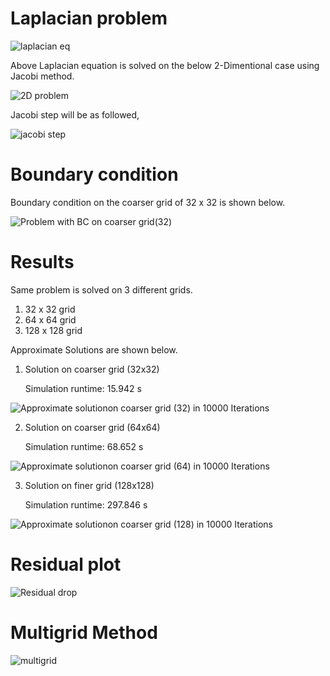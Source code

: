 # Laplacian problem 

![laplacian eq](https://user-images.githubusercontent.com/42026685/106930678-1c7fa180-6716-11eb-850b-84f8b7a2a6ed.png)

Above Laplacian equation is solved on the below 2-Dimentional case using Jacobi method.

![2D problem](https://user-images.githubusercontent.com/42026685/106932323-e3e0c780-6717-11eb-9a90-f60bed49b47e.png)

Jacobi step will be as followed,

![jacobi step](https://user-images.githubusercontent.com/42026685/106935413-99f9e080-671b-11eb-902c-6afe3f8fd719.png)

# Boundary condition

Boundary condition on the coarser grid of 32 x 32 is shown below.

![Problem with BC on coarser grid(32)](https://user-images.githubusercontent.com/42026685/106935942-420fa980-671c-11eb-9f8f-8878ccb3a2f2.png)

# Results

Same problem is solved on 3 different grids.
1. 32 x 32 grid
2. 64 x 64 grid
3. 128 x 128 grid

Approximate Solutions are shown below.

1. Solution on coarser grid (32x32)

    Simulation runtime: 15.942 s
    
![Approximate solutionon coarser grid (32) in 10000 Iterations](https://user-images.githubusercontent.com/42026685/106936231-9dda3280-671c-11eb-837b-22735de8cab3.png)

2. Solution on coarser grid (64x64)
  
    Simulation runtime: 68.652 s
    
![Approximate solutionon coarser grid (64) in 10000 Iterations](https://user-images.githubusercontent.com/42026685/106936690-2eb10e00-671d-11eb-8f92-4f9d6b09aba7.png)

3. Solution on finer grid (128x128)
    
    Simulation runtime: 297.846 s
    
![Approximate solutionon coarser grid (128) in 10000 Iterations](https://user-images.githubusercontent.com/42026685/106936768-425c7480-671d-11eb-8ce5-064947efbfac.png)

# Residual plot

![Residual drop](https://user-images.githubusercontent.com/42026685/107026998-d2e19600-67ab-11eb-918d-4bac452d7d20.png)

# Multigrid Method

![multigrid](https://user-images.githubusercontent.com/42026685/107789334-bddba880-6d51-11eb-9275-19ebb3d706e3.png)

